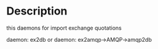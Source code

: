# Description
this daemons for import exchange quotations

daemon: ex2db
or 
daemon: ex2amqp->AMQP->amqp2db